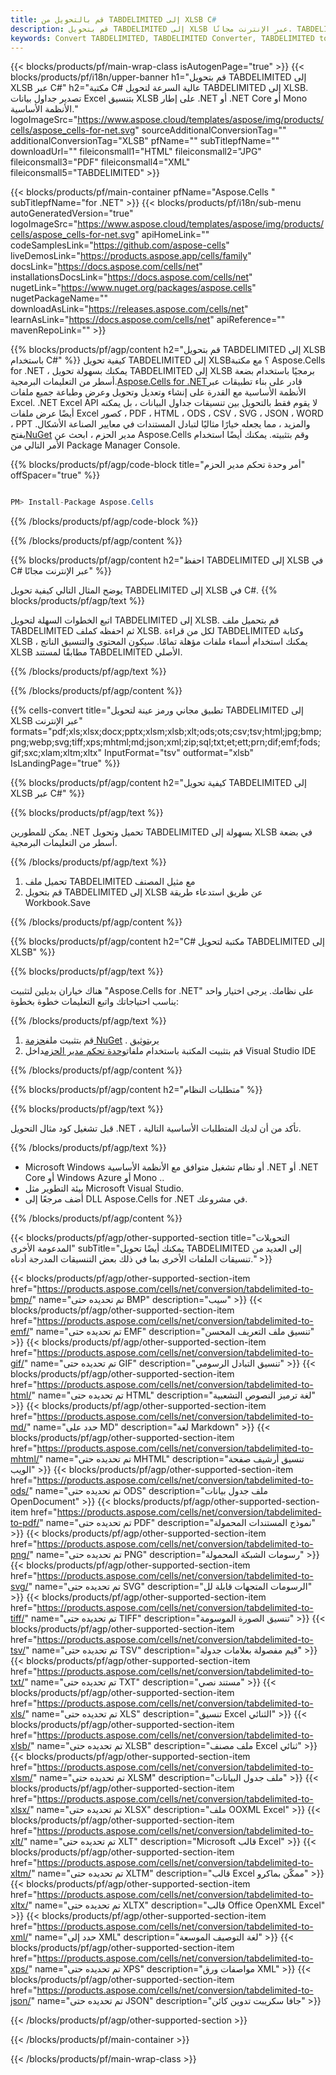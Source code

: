 ```yaml
---
title: قم بالتحويل من TABDELIMITED إلى XLSB C#
description: قم بتحويل TABDELIMITED إلى XLSB عبر الإنترنت مجانًا. TABDELIMITED على الإنترنت مجانا لتحويل XLSB. C# TABDELlimited to XLSB. TABDELIMITED to XLSB عبر C#.
keywords: Convert TABDELIMITED, TABDELIMITED Converter, TABDELIMITED to PDF, TABDELIMITED to Word, TABDELIMITED to PPT, TABDELIMITED to Image
---
```

{{< blocks/products/pf/main-wrap-class isAutogenPage="true" >}}
{{< blocks/products/pf/i18n/upper-banner h1="قم بتحويل TABDELIMITED إلى XLSB عبر C#" h2="مكتبة C# عالية السرعة لتحويل TABDELIMITED إلى XLSB. تصدير جداول بيانات Excel بتنسيق XLSB على إطار .NET أو .NET Core أو Mono الأنظمة الأساسية." logoImageSrc="https://www.aspose.cloud/templates/aspose/img/products/cells/aspose_cells-for-net.svg" sourceAdditionalConversionTag="" additionalConversionTag="XLSB" pfName="" subTitlepfName="" downloadUrl="" fileiconsmall1="HTML" fileiconsmall2="JPG" fileiconsmall3="PDF" fileiconsmall4="XML" fileiconsmall5="TABDELIMITED" >}}

{{< blocks/products/pf/main-container pfName="Aspose.Cells " subTitlepfName="for .NET" >}}
{{< blocks/products/pf/i18n/sub-menu autoGeneratedVersion="true" logoImageSrc="https://www.aspose.cloud/templates/aspose/img/products/cells/aspose_cells-for-net.svg" apiHomeLink="" codeSamplesLink="https://github.com/aspose-cells" liveDemosLink="https://products.aspose.app/cells/family" docsLink="https://docs.aspose.com/cells/net" installationsDocsLink="https://docs.aspose.com/cells/net" nugetLink="https://www.nuget.org/packages/aspose.cells" nugetPackageName="" downloadAsLink="https://releases.aspose.com/cells/net" learnAsLink="https://docs.aspose.com/cells/net" apiReference="" mavenRepoLink="" >}}

{{% blocks/products/pf/agp/content h2="قم بتحويل TABDELIMITED إلى XLSB باستخدام C#" %}}
 كيفية تحويل TABDELIMITED إلى XLSB؟ مع مكتبة Aspose.Cells for .NET ، يمكنك بسهولة تحويل TABDELIMITED إلى XLSB برمجيًا باستخدام بضعة أسطر من التعليمات البرمجية.[Aspose.Cells for .NET](https://products.aspose.com/cells/net)قادر على بناء تطبيقات عبر الأنظمة الأساسية مع القدرة على إنشاء وتعديل وتحويل وعرض وطباعة جميع ملفات Excel. .NET Excel API لا يقوم فقط بالتحويل بين تنسيقات جداول البيانات ، بل يمكنه أيضًا عرض ملفات Excel كصور ، PDF ، HTML ، ODS ، CSV ، SVG ، JSON ، WORD ، PPT والمزيد ، مما يجعله خيارًا مثاليًا لتبادل المستندات في معايير الصناعة الأشكال. يفتح[NuGet](https://www.nuget.org/packages/aspose.cells) مدير الحزم ، ابحث عن Aspose.Cells وقم بتثبيته. يمكنك أيضًا استخدام الأمر التالي من Package Manager Console.

{{% blocks/products/pf/agp/code-block title="أمر وحدة تحكم مدير الحزم" offSpacer="true" %}}

```cs

PM> Install-Package Aspose.Cells

```

{{% /blocks/products/pf/agp/code-block %}}

{{% /blocks/products/pf/agp/content %}}

{{% blocks/products/pf/agp/content h2="احفظ TABDELIMITED إلى XLSB في C# عبر الإنترنت مجانًا" %}}

يوضح المثال التالي كيفية تحويل TABDELIMITED إلى XLSB في C#.
{{% blocks/products/pf/agp/text %}}

اتبع الخطوات السهلة لتحويل TABDELIMITED إلى XLSB. قم بتحميل ملف TABDELIMITED ثم احفظه كملف XLSB. لكل من قراءة TABDELIMITED وكتابة XLSB ، يمكنك استخدام أسماء ملفات مؤهلة تمامًا. سيكون المحتوى والتنسيق الناتج XLSB مطابقًا لمستند TABDELIMITED الأصلي.

{{% /blocks/products/pf/agp/text %}}

{{% /blocks/products/pf/agp/content %}}

{{% cells-convert title="تطبيق مجاني ورمز عينة لتحويل TABDELIMITED إلى XLSB عبر الإنترنت" formats="pdf;xls;xlsx;docx;pptx;xlsm;xlsb;xlt;ods;ots;csv;tsv;html;jpg;bmp;png;webp;svg;tiff;xps;mhtml;md;json;xml;zip;sql;txt;et;ett;prn;dif;emf;fods;gif;sxc;xlam;xltm;xltx" InputFormat="tsv" outformat="xlsb" IsLandingPage="true" %}}

{{% blocks/products/pf/agp/content h2="كيفية تحويل TABDELIMITED إلى XLSB عبر C#" %}}

{{% blocks/products/pf/agp/text %}}

يمكن للمطورين .NET تحميل وتحويل TABDELIMITED بسهولة إلى XLSB في بضعة أسطر من التعليمات البرمجية.

{{% /blocks/products/pf/agp/text %}}

1.  تحميل ملف TABDELIMITED مع مثيل المصنف
1.  قم بتحويل TABDELIMITED إلى XLSB عن طريق استدعاء طريقة Workbook.Save

{{% /blocks/products/pf/agp/content %}}

{{% blocks/products/pf/agp/content h2="C# مكتبة لتحويل TABDELIMITED إلى XLSB" %}}

{{% blocks/products/pf/agp/text %}}

هناك خياران بديلين لتثبيت "Aspose.Cells for .NET" على نظامك. يرجى اختيار واحد يناسب احتياجاتك واتبع التعليمات خطوة بخطوة:

{{% /blocks/products/pf/agp/text %}}

1.  قم بتثبيت ملف[حزمة NuGet](https://www.nuget.org/packages/Aspose.Cells/) . يرى[توثيق](https://docs.aspose.com/cells/net/installation/#install-asposecells-for-net-through-nuget)
1.  قم بتثبيت المكتبة باستخدام ملفات[وحدة تحكم مدير الحزم](https://docs.aspose.com/cells/net/installation/#install-asposecells-using-the-package-manager-console)داخل Visual Studio IDE

{{% /blocks/products/pf/agp/content %}}

{{% blocks/products/pf/agp/content h2="متطلبات النظام" %}}

{{% blocks/products/pf/agp/text %}}

 قبل تشغيل كود مثال التحويل .NET ، تأكد من أن لديك المتطلبات الأساسية التالية.

{{% /blocks/products/pf/agp/text %}}

-  Microsoft Windows أو نظام تشغيل متوافق مع الأنظمة الأساسية .NET أو .NET Core أو Windows Azure أو Mono ..
-  بيئة التطوير مثل Microsoft Visual Studio.
-  أضف مرجعًا إلى DLL Aspose.Cells for .NET في مشروعك.

{{% /blocks/products/pf/agp/content %}}


{{< blocks/products/pf/agp/other-supported-section title="التحويلات المدعومة الأخرى" subTitle="يمكنك أيضًا تحويل TABDELIMITED إلى العديد من تنسيقات الملفات الأخرى بما في ذلك بعض التنسيقات المدرجة أدناه." >}}

{{< blocks/products/pf/agp/other-supported-section-item href="https://products.aspose.com/cells/net/conversion/tabdelimited-to-bmp/" name="تم تحديده حتى BMP" description="سيب" >}}
{{< blocks/products/pf/agp/other-supported-section-item href="https://products.aspose.com/cells/net/conversion/tabdelimited-to-emf/" name="تم تحديده حتى EMF" description="تنسيق ملف التعريف المحسن" >}}
{{< blocks/products/pf/agp/other-supported-section-item href="https://products.aspose.com/cells/net/conversion/tabdelimited-to-gif/" name="تم تحديده حتى GIF" description="تنسيق التبادل الرسومي" >}}
{{< blocks/products/pf/agp/other-supported-section-item href="https://products.aspose.com/cells/net/conversion/tabdelimited-to-html/" name="تم تحديده حتى HTML" description="لغة ترميز النصوص التشعبية" >}}
{{< blocks/products/pf/agp/other-supported-section-item href="https://products.aspose.com/cells/net/conversion/tabdelimited-to-md/" name="حدد على MD" description="لغة Markdown" >}}
{{< blocks/products/pf/agp/other-supported-section-item href="https://products.aspose.com/cells/net/conversion/tabdelimited-to-mhtml/" name="تم تحديده حتى MHTML" description="تنسيق أرشيف صفحة الويب" >}}
{{< blocks/products/pf/agp/other-supported-section-item href="https://products.aspose.com/cells/net/conversion/tabdelimited-to-ods/" name="تم تحديده حتى ODS" description="ملف جدول بيانات OpenDocument" >}}
{{< blocks/products/pf/agp/other-supported-section-item href="https://products.aspose.com/cells/net/conversion/tabdelimited-to-pdf/" name="تم تحديده حتى PDF" description="نموذج المستندات المحمولة" >}}
{{< blocks/products/pf/agp/other-supported-section-item href="https://products.aspose.com/cells/net/conversion/tabdelimited-to-png/" name="تم تحديده حتى PNG" description="رسومات الشبكة المحمولة" >}}
{{< blocks/products/pf/agp/other-supported-section-item href="https://products.aspose.com/cells/net/conversion/tabdelimited-to-svg/" name="تم تحديده حتى SVG" description="الرسومات المتجهات قابلة لل" >}}
{{< blocks/products/pf/agp/other-supported-section-item href="https://products.aspose.com/cells/net/conversion/tabdelimited-to-tiff/" name="تم تحديده حتى TIFF" description="تنسيق الصورة الموسومة" >}}
{{< blocks/products/pf/agp/other-supported-section-item href="https://products.aspose.com/cells/net/conversion/tabdelimited-to-tsv/" name="تم تحديده حتى TSV" description="قيم مفصولة بعلامات جدولة" >}}
{{< blocks/products/pf/agp/other-supported-section-item href="https://products.aspose.com/cells/net/conversion/tabdelimited-to-txt/" name="تم تحديده حتى TXT" description="مستند نصي" >}}
{{< blocks/products/pf/agp/other-supported-section-item href="https://products.aspose.com/cells/net/conversion/tabdelimited-to-xls/" name="تم تحديده حتى XLS" description="تنسيق Excel الثنائي" >}}
{{< blocks/products/pf/agp/other-supported-section-item href="https://products.aspose.com/cells/net/conversion/tabdelimited-to-xlsb/" name="تم تحديده حتى XLSB" description="ملف مصنف Excel ثنائي" >}}
{{< blocks/products/pf/agp/other-supported-section-item href="https://products.aspose.com/cells/net/conversion/tabdelimited-to-xlsm/" name="تم تحديده حتى XLSM" description="ملف جدول البيانات" >}}
{{< blocks/products/pf/agp/other-supported-section-item href="https://products.aspose.com/cells/net/conversion/tabdelimited-to-xlsx/" name="تم تحديده حتى XLSX" description="ملف OOXML Excel" >}}
{{< blocks/products/pf/agp/other-supported-section-item href="https://products.aspose.com/cells/net/conversion/tabdelimited-to-xlt/" name="تم تحديده حتى XLT" description="Microsoft قالب Excel" >}}
{{< blocks/products/pf/agp/other-supported-section-item href="https://products.aspose.com/cells/net/conversion/tabdelimited-to-xltm/" name="تم تحديده حتى XLTM" description="قالب Excel ممكّن بماكرو" >}}
{{< blocks/products/pf/agp/other-supported-section-item href="https://products.aspose.com/cells/net/conversion/tabdelimited-to-xltx/" name="تم تحديده حتى XLTX" description="قالب Office OpenXML Excel" >}}
{{< blocks/products/pf/agp/other-supported-section-item href="https://products.aspose.com/cells/net/conversion/tabdelimited-to-xml/" name="حدد إلى XML" description="لغة التوصيف الموسعة" >}}
{{< blocks/products/pf/agp/other-supported-section-item href="https://products.aspose.com/cells/net/conversion/tabdelimited-to-xps/" name="تم تحديده حتى XPS" description="مواصفات ورق XML" >}}
{{< blocks/products/pf/agp/other-supported-section-item href="https://products.aspose.com/cells/net/conversion/tabdelimited-to-json/" name="تم تحديده حتى JSON" description="جافا سكريبت تدوين كائن" >}}

{{< /blocks/products/pf/agp/other-supported-section >}}

{{< /blocks/products/pf/main-container >}}
    
{{< /blocks/products/pf/main-wrap-class >}}
